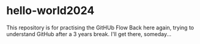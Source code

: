 # hello-world2024
This repository is for practising the GitHUb Flow
Back here again, trying to understand GitHub after a 3 years break.
I'll get there, someday...
